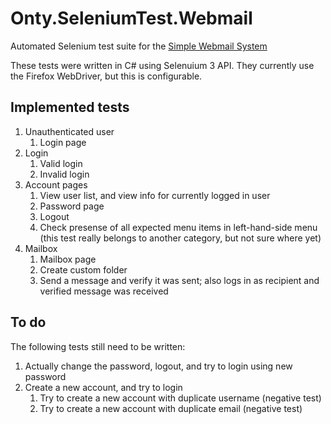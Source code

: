 # Onty.SeleniumTest.Webmail
Automated Selenium test suite for the [Simple Webmail System](https://github.com/ontytoom/onty-webmail-ruby)

These tests were written in C# using Selenuium 3 API. They currently use the Firefox WebDriver, but this is configurable.

## Implemented tests

1. Unauthenticated user
   1. Login page
1. Login
   1. Valid login
   1. Invalid login
1. Account pages
   1. View user list, and view info for currently logged in user
   1. Password page
   1. Logout
   1. Check presense of all expected menu items in left-hand-side menu (this test really belongs to another category, but not sure where yet)
1. Mailbox
   1. Mailbox page
   1. Create custom folder
   1. Send a message and verify it was sent; also logs in as recipient and verified message was received
   
   
## To do

The following tests still need to be written:
1. Actually change the password, logout, and try to login using new password
2. Create a new account, and try to login
   1. Try to create a new account with duplicate username (negative test)
   2. Try to create a new account with duplicate email (negative test)

